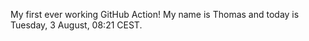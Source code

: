 My first ever working GitHub Action!
My name is Thomas and today is Tuesday, 3 August, 08:21 CEST. 
